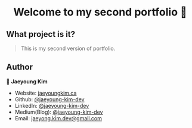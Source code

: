 <h1 align="center">Welcome to my second portfolio 👋</h1>

## What project is it?

> This is my second version of portfolio.

## Author

👤 **Jaeyoung Kim**

- Website: [jaeyoungkim.ca](https://www.jaeyoungkim.ca/)
- Github: [@jaeyoung-kim-dev](https://github.com/jaeyoung-kim-dev)
- LinkedIn: [@jaeyoung-kim-dev](https://www.linkedin.com/in/jaeyoung-kim-dev/)
- Medium(Blog): [@jaeyoung-kim-dev](https://jaeyoung-kim-dev.medium.com/)
- Email: jaeyong.kim.dev@gmail.com
